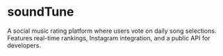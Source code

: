 # soundTune
A social music rating platform where users vote on daily song selections. Features real-time rankings, Instagram integration, and a public API for developers.
